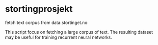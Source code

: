 # stortingprosjekt
fetch text corpus from data.stortinget.no

This script focus on fetching a large corpus of text. 
The resulting dataset may be useful for training recurrent neural networks.